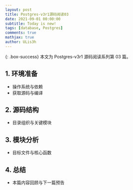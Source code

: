 ```yaml
---
layout: post
title: Postgres-v3r1源码阅读03
date: 2021-09-01 00:00:00
subtitle: Today is new!
tags: [database, Postgres]
comments: true
mathjax: true
author: ULis3h
---
```


{: .box-success}
本文为 Postgres-v3r1 源码阅读系列第 03 篇。

## 1. 环境准备
- 操作系统与依赖
- 获取源码与编译

## 2. 源码结构
- 目录组织与关键模块

## 3. 模块分析
- 目标文件与核心函数

## 4. 总结
- 本篇内容回顾与下一篇预告